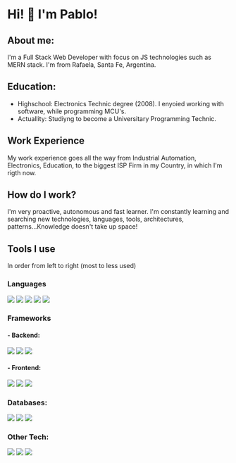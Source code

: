 # Hi! 👋 I'm Pablo!

## About me:
  I'm a Full Stack Web Developer with focus on JS technologies such as MERN stack. I'm from Rafaela, Santa Fe, Argentina.

## Education:
  - Highschool: Electronics Technic degree (2008). I enyoied working with software, while programming MCU's. 
  - Actuallity: Studiyng to become a Universitary Programming Technic.

## Work Experience
  My work experience goes all the way from Industrial Automation, Electronics, Education, to the biggest ISP Firm in my Country, in which I'm rigth now.

## How do I work?
  I'm very proactive, autonomous and fast learner.
  I'm constantly learning and searching new technologies, languages, tools, architectures, patterns...Knowledge doesn't take up space!
    
## Tools I use
  In order from left to right (most to less used) 
    
### Languages
![](https://img.shields.io/badge/Javascript%20-%23F7DF1E.svg?&logo=javascript&logoColor=%23323330)  ![](https://img.shields.io/badge/HTML5%20-%23E34F26.svg?&logo=html5&logoColor=white)  ![](https://img.shields.io/badge/CSS3%20-%231572B6.svg?&logo=css3&logoColor=white)  ![](https://img.shields.io/badge/Java-%23ED8B00.svg?&logo=java&logoColor=white)   ![](https://img.shields.io/badge/-%2300599C.svg?&logo=c&logoColor=white)

### Frameworks
#### - Backend:
![](https://img.shields.io/badge/Node.js%20-%2343853D.svg?&logo=node.js&logoColor=white)  ![](https://img.shields.io/badge/Express.js%20-%23404d59.svg?&logo=express&logoColor=white)   ![](https://img.shields.io/badge/JWT%20-%23404d59.svg?&logo=JSON%20web%20tokens&logoColor=white)

#### - Frontend:
![](https://img.shields.io/badge/React.js%20-%2320232a.svg?&logo=react&logoColor=%2361DAFB)  ![](https://img.shields.io/badge/React%20Native%20-%2320232a.svg?&logo=react&logoColor=%2361DAFB) ![](https://img.shields.io/badge/Redux%20-%23593d88.svg?&logo=redux&logoColor=white)  ![]()

### Databases:
![](https://img.shields.io/badge/MongoDB-%234ea94b.svg?&logo=mongodb&logoColor=white)  ![](https://img.shields.io/badge/MySQL-%2300f.svg?&logo=mysql&logoColor=white)  ![](https://img.shields.io/badge/-Elasticsearch-%23005571?&logo=Elasticsearch&logoColor=white)

### Other Tech:
![](https://img.shields.io/badge/Git%20-%23F05033.svg?&logo=git&logoColor=white)  ![](https://img.shields.io/badge/Heroku%20-%23430098.svg?&logo=heroku&logoColor=white) ![](https://img.shields.io/badge/-Jest-%23C21325?&logo=jest&logoColor=white)  
